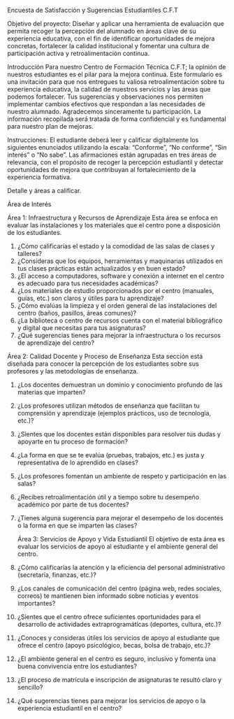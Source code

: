 Encuesta de Satisfacción y Sugerencias Estudiantiles C.F.T

Objetivo del proyecto: 
Diseñar y aplicar una herramienta de evaluación que permita recoger la percepción del alumnado en áreas clave de su experiencia educativa, con el fin de identificar oportunidades de mejora concretas, fortalecer la calidad institucional y fomentar una cultura de participación activa y retroalimentación continua.

Introducción
Para nuestro Centro de Formación Técnica C.F.T; la opinión de nuestros estudiantes es el pilar para la mejora continua.
Este formulario es una invitación para que nos entregues tu valiosa retroalimentación sobre tu experiencia educativa, la calidad de nuestros servicios y las áreas que podemos fortalecer. Tus sugerencias y observaciones nos permiten implementar cambios efectivos que respondan a las necesidades de nuestro alumnado.
Agradecemos sinceramente tu participación. La información recopilada será tratada de forma confidencial y es fundamental para nuestro plan de mejoras.

Instrucciones:
El estudiante deberá leer y calificar digitalmente los siguientes enunciados utilizando la escala: “Conforme”, “No conforme”, “Sin interés” o “No sabe”.
Las afirmaciones están agrupadas en tres áreas de relevancia, con el propósito de recoger la percepción estudiantil y detectar oportunidades de mejora que contribuyan al fortalecimiento de la experiencia formativa.

Detalle y áreas a calificar.

Área de Interés

Área 1: Infraestructura y Recursos de Aprendizaje
Esta área se enfoca en evaluar las instalaciones y los materiales que el centro pone a disposición de los estudiantes.
1.	¿Cómo calificarías el estado y la comodidad de las salas de clases y talleres?
2.	¿Consideras que los equipos, herramientas y maquinarias utilizados en tus clases prácticas están actualizados y en buen estado?
3.	¿El acceso a computadores, software y conexión a internet en el centro es adecuado para tus necesidades académicas?
4.	¿Los materiales de estudio proporcionados por el centro (manuales, guías, etc.) son claros y útiles para tu aprendizaje?
5.	¿Cómo evalúas la limpieza y el orden general de las instalaciones del centro (baños, pasillos, áreas comunes)?
6.	¿La biblioteca o centro de recursos cuenta con el material bibliográfico y digital que necesitas para tus asignaturas?
7.	¿Qué sugerencias tienes para mejorar la infraestructura o los recursos de aprendizaje del centro?

Área 2: Calidad Docente y Proceso de Enseñanza
Esta sección está diseñada para conocer la percepción de los estudiantes sobre sus profesores y las metodologías de enseñanza.
1.	¿Los docentes demuestran un dominio y conocimiento profundo de las materias que imparten?
2.	¿Los profesores utilizan métodos de enseñanza que facilitan tu comprensión y aprendizaje (ejemplos prácticos, uso de tecnología, etc.)?
3.	¿Sientes que los docentes están disponibles para resolver tus dudas y apoyarte en tu proceso de formación?
4.	¿La forma en que se te evalúa (pruebas, trabajos, etc.) es justa y representativa de lo aprendido en clases?
5.	¿Los profesores fomentan un ambiente de respeto y participación en las salas?
6.	¿Recibes retroalimentación útil y a tiempo sobre tu desempeño académico por parte de tus docentes?
7.	¿Tienes alguna sugerencia para mejorar el desempeño de los docentes o la forma en que se imparten las clases?

 	Área 3: Servicios de Apoyo y Vida Estudiantil
El objetivo de esta área es evaluar los servicios de apoyo al estudiante y el ambiente general del centro.
1.	¿Cómo calificarías la atención y la eficiencia del personal administrativo (secretaría, finanzas, etc.)?
2.	¿Los canales de comunicación del centro (página web, redes sociales, correos) te mantienen bien informado sobre noticias y eventos importantes?
3.	¿Sientes que el centro ofrece suficientes oportunidades para el desarrollo de actividades extraprogramáticas (deportes, cultura, etc.)?
4.	¿Conoces y consideras útiles los servicios de apoyo al estudiante que ofrece el centro (apoyo psicológico, becas, bolsa de trabajo, etc.)?
5.	¿El ambiente general en el centro es seguro, inclusivo y fomenta una buena convivencia entre los estudiantes?
6.	¿El proceso de matrícula e inscripción de asignaturas te resultó claro y sencillo?
7.	¿Qué sugerencias tienes para mejorar los servicios de apoyo o la experiencia estudiantil en el centro?
